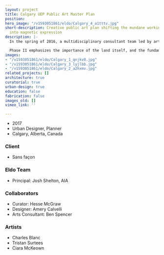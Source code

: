 ```yaml
---
layout: project
title: Calgary UEP Public Art Master Plan
position: 
hero_image: "/v1593051861/eldo/Calgary_4_a1tttv.jpg"
short-description: Creative public art plan shifting the mundane workings of a city
  into magnetic expression
description: |-
  In the spring of 2016, a multidisciplinary consultant team led by art practice Sans façon was selected to collaborate with The City of Calgary Utilities and Environmental Protection Department (UEP) to create phase II of their public art plan. One of the programs that resulted from phase I was WATERSHED+, a visionary arts initiative created by Sans façon with the Water Resources & Water Services division that, through embedding artists and their creative processes within the core activities of the UEP, provides Calgarians opportunities to build an emotional connection to their precious watershed ecosystem.

  Phase II emphasizes the importance of the land itself, and the fundamental values of environmental stewardship. Our work as a project team asks the fundamental question: how can artists catalyze public belief in the value of municipal service? Through this plan, artists will work alongside city services including water, global warming, and environmental protection units, to address Calgary’s largest and most urgent questions.
images:
- "/v1593051861/eldo/Calgary_1_qnjkv8.jpg"
- "/v1593051861/eldo/Calgary_3_lyjlbb.jpg"
- "/v1593051861/eldo/Calgary_2_a2hxmv.jpg"
related_projects: []
architecture: true
curatorial: true
urban-design: true
education: false
fabrication: false
images_old: []
vimeo_link: ''

---
```

* 2017
* Urban Designer, Planner
* Calgary, Alberta, Canada

### Client

* Sans façon

### Eldo Team

* Principal: Josh Shelton, AIA

### Collaborators

* Curator: Hesse McGraw
* Designer: Amery Calvelli
* Arts Consultant: Ben Spencer

### Artists

* Charles Blanc
* Tristan Surtees
* Ciara McKeown